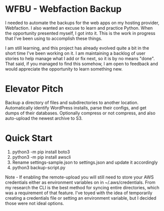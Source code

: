 # WFBU - Webfaction Backup

I needed to automate the backups for the web apps on my hosting provider, Webfaction.  I also wanted an excuse to learn and practice Python.  When the opportunity presented myself, I got into it.  This is the work in progress that I've been using to accomplish these things.  

I am still learning, and this project has already evolved quite a bit in the short time I've been working on it.  I am maintaining a backlog of user stories to help manage what I add or fix next, so it is by no means "done".  That said, if you managed to find this somehow, I am open to feedback and would appreciate the opportunity to learn something new.

# Elevator Pitch

Backup a directory of files and subdirectories to another location.  Automatically identify WordPress installs, parse their configs, and get dumps of their databases.  Optionally compress or not compress, and also auto-upload the newest archive to S3.

# Quick Start

1. python3 -m pip install boto3
2. python3 -m pip install awscli
3. Rename settings-sample.json to settings.json and update it accordingly
4. python3 backup-script.py

 Note - If enabling the remote-upload you will still need to store your AWS credentials either as environment variables on in ~/.aws/credentials.  From my research the CLI is the best method for syncing entire directories, which was a requirement of that feature.  I've toyed with the idea of temporarily creating a credentials file or setting an environment variable, but I decided those were not ideal options.


